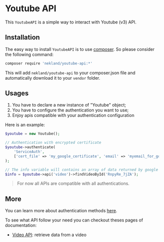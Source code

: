 Youtube API
===========


This `YoutubeAPI` is a simple way to interact with Youtube (v3) API.

Installation
------------

The easy way to install `YoutubeAPI` is to use [composer](http://getcomposer.org). So please consider the
following command:

```bash
composer require 'nekland/youtube-api:*'
```

This will add `nekland/youtube-api` to your composer.json file and automatically download it to your `vendor` folder.

Usages
------

1. You have to declare a new instance of "Youtube" object;
2. You have to configure the authentication you want to use;
3. Enjoy apis compatible with your authentication configuration

Here is an example:

```php
$youtube = new Youtube();

// Authentication with encrypted certificate
$youtube->authenticate(
    'ServiceAuth',
    ['cert_file' => 'my_google_certificate', 'email' => 'myemail_for_google_service@googleapi_etc.com']
);

// The info variable will contains an array of data returned by google
$info = $youtube->api('video')->findVideoById('RnpyRe_7jZA');
```


> For now all APIs are compatible with all authentications.


More
----

You can learn more about authentication methods [here](2.authentication.md).

To see what API follow your need you can checkout theses pages of documentation:

* [Video API](Api/video.md): retrieve data from a video

